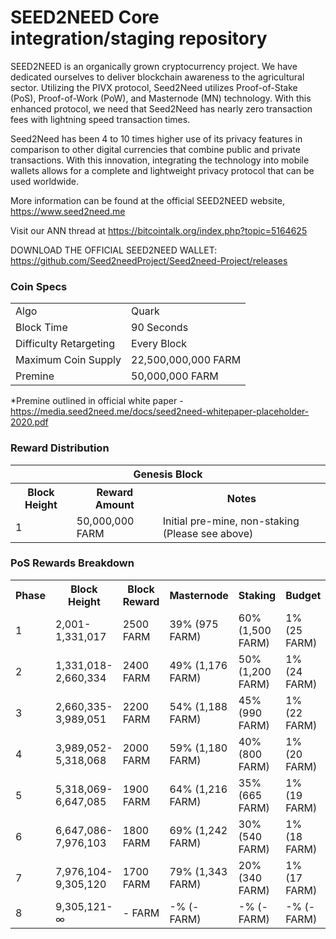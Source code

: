 SEED2NEED Core integration/staging repository
=====================================

SEED2NEED is an organically grown cryptocurrency project. We have dedicated ourselves to deliver blockchain awareness to the agricultural sector. Utilizing the PIVX protocol, Seed2Need utilizes Proof-of-Stake (PoS), Proof-of-Work (PoW), and Masternode (MN) technology. With this enhanced protocol, we need that Seed2Need has nearly zero transaction fees with lightning speed transaction times.

Seed2Need has been 4 to 10 times higher use of its privacy features in comparison to other digital currencies that combine public and private transactions. With this innovation, integrating the technology into mobile wallets allows for a complete and lightweight privacy protocol that can be used worldwide.

More information can be found at the official SEED2NEED website, https://www.seed2need.me 

Visit our ANN thread at https://bitcointalk.org/index.php?topic=5164625

DOWNLOAD THE OFFICIAL SEED2NEED WALLET: https://github.com/Seed2needProject/Seed2need-Project/releases

### Coin Specs
<table>
<tr><td>Algo</td><td>Quark</td></tr>
<tr><td>Block Time</td><td>90 Seconds</td></tr>
<tr><td>Difficulty Retargeting</td><td>Every Block</td></tr>
<tr><td>Maximum Coin Supply</td><td>22,500,000,000 FARM</td></tr>
<tr><td>Premine</td><td>50,000,000 FARM</td></tr>
</table>

*Premine outlined in official white paper - https://media.seed2need.me/docs/seed2need-whitepaper-placeholder-2020.pdf

### Reward Distribution

<table>
<th colspan=4>Genesis Block</th>
<tr><th>Block Height</th><th>Reward Amount</th><th>Notes</th></tr>
<tr><td>1</td><td>50,000,000 FARM</td><td>Initial pre-mine, non-staking (Please see above)</td></tr>
</table>


### PoS Rewards Breakdown

<table>
<th>Phase</th><th>Block Height</th><th>Block Reward</th><th>Masternode</th><th>Staking</th><th>Budget</th>
<tr><td>1</td><td>2,001-1,331,017</td><td>2500 FARM</td><td>39% (975 FARM)</td><td>60% (1,500 FARM)</td><td>1% (25 FARM)</td></tr>
<tr><td>2</td><td>1,331,018-2,660,334</td><td>2400 FARM</td><td>49% (1,176 FARM)</td><td>50% (1,200 FARM)</td><td>1% (24 FARM)</td></tr>
<tr><td>3</td><td>2,660,335-3,989,051</td><td>2200 FARM</td><td>54% (1,188 FARM)</td><td>45% (990 FARM)</td><td>1% (22 FARM)</td></tr>
<tr><td>4</td><td>3,989,052-5,318,068</td><td>2000 FARM</td><td>59% (1,180 FARM)</td><td>40% (800 FARM)</td><td>1% (20 FARM)</td></tr>
<tr><td>5</td><td>5,318,069-6,647,085</td><td>1900 FARM</td><td>64% (1,216 FARM)</td><td>35% (665 FARM)</td><td>1% (19 FARM)</td></tr>
<tr><td>6</td><td>6,647,086-7,976,103</td><td>1800 FARM</td><td>69% (1,242 FARM)</td><td>30% (540 FARM)</td><td>1% (18 FARM)</td></tr>
<tr><td>7</td><td>7,976,104-9,305,120</td><td>1700 FARM</td><td>79% (1,343 FARM)</td><td>20% (340 FARM)</td><td>1% (17 FARM)</td></tr>
<tr><td>8</td><td>9,305,121-∞</td><td>- FARM</td><td>-% (- FARM)</td><td>-% (- FARM)</td><td>-% (- FARM)</td></tr>
</table>
